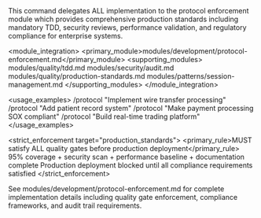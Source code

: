 <command name="protocol" purpose="Production-ready development with mandatory quality gates and compliance standards">
  
  <delegation target="modules/development/protocol-enforcement.md">
    This command delegates ALL implementation to the protocol enforcement module which provides comprehensive production standards including mandatory TDD, security reviews, performance validation, and regulatory compliance for enterprise systems.
  </delegation>
  
  <module_integration>
    <primary_module>modules/development/protocol-enforcement.md</primary_module>
    <supporting_modules>
      <module>modules/quality/tdd.md</module>
      <module>modules/security/audit.md</module>
      <module>modules/quality/production-standards.md</module>
      <module>modules/patterns/session-management.md</module>
    </supporting_modules>
  </module_integration>
  
  <usage_examples>
    <example type="financial">/protocol "Implement wire transfer processing"</example>
    <example type="healthcare">/protocol "Add patient record system"</example>
    <example type="compliance">/protocol "Make payment processing SOX compliant"</example>
    <example type="critical">/protocol "Build real-time trading platform"</example>
  </usage_examples>
  
  <strict_enforcement target="production_standards">
    <primary_rule>MUST satisfy ALL quality gates before production deployment</primary_rule>
    <verification>95% coverage + security scan + performance baseline + documentation complete</verification>
    <consequence>Production deployment blocked until all compliance requirements satisfied</consequence>
  </strict_enforcement>
  
  <reference>
    See modules/development/protocol-enforcement.md for complete implementation details including quality gate enforcement, compliance frameworks, and audit trail requirements.
  </reference>
  
</command>
